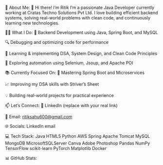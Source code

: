💫 About Me:
👋 Hi there! I’m Ritik
I’m a passionate Java Developer currently working at Cratas Techno Solutions Pvt Ltd. I love building efficient backend systems, solving real-world problems with clean code, and continuously learning new technologies.

🧑‍💻 What I Do:
💼 Backend Development using Java, Spring Boot, and MySQL

🔍 Debugging and optimizing code for performance

🧠 Learning & implementing DSA, System Design, and Clean Code Principles

🤖 Exploring automation using Selenium, Jsoup, and Apache POI

📚 Currently Focused On:
🔁 Mastering Spring Boot and Microservices

📈 Improving my DSA skills with Striver’s Sheet

💡 Building real-world projects for practical experience

📫 Let’s Connect:
💼 LinkedIn (replace with your real link)

📧 Email: ritiksahu600@gmail.com

🌐 Socials:
LinkedIn email

💻 Tech Stack:
Java HTML5 Python AWS Spring Apache Tomcat MySQL MongoDB MicrosoftSQLServer Canva Adobe Photoshop Pandas NumPy TensorFlow scikit-learn PyTorch Matplotlib Docker

📊 GitHub Stats:




